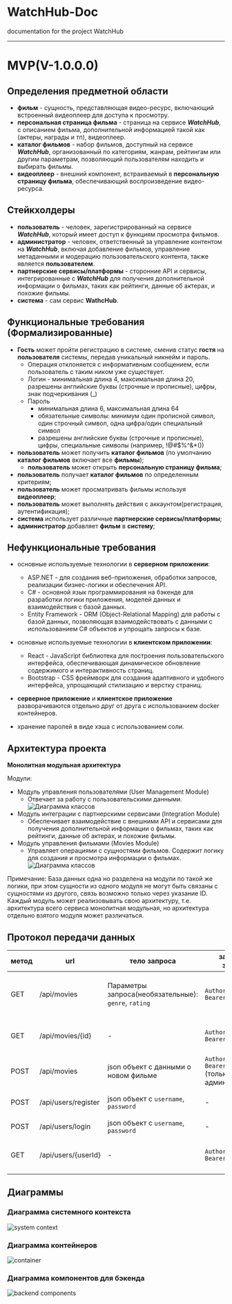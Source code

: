 # WatchHub-Doc

documentation for the project WatchHub

---

# MVP(V-1.0.0.0)

## Определения предметной области

* __фильм__ - сущность, представляющая видео-ресурс, включающий встроенный видеоплеер для доступа к просмотру.  
* __персональная страница фильма__ - страница на сервисе ___WatchHub___, с описанием фильма, дополнительной информацией такой как (актеры, награды и тп), видеоплеер.
* __каталог фильмов__ - набор фильмов, доступный на сервисе ___WatchHub___, организованный по категориям, жанрам, рейтингам или другим параметрам, позволяющий пользователям находить и выбирать фильмы.
* __видеоплеер__ - внешний компонент, встраиваемый в __персональную страницу фильма__, обеспечивающий воспроизведение видео-ресурса.

## Стейкхолдеры

* __пользователь__ - человек, зарегистрированный на сервисе ___WatchHub___, который имеет доступ к функциям просмотра фильмов.
* __администратор__ - человек, ответственный за управление контентом на ___WatchHub___, включая добавление фильмов, управление метаданными и модерацию пользовательского контента, также является __пользователем__.
* __партнерские сервисы/платформы__ - сторонние API и сервисы, интегрированные с ___WatchHub___ для получения дополнительной информации о фильмах, таких как рейтинги, данные об актерах, и похожие фильмы.
* __система__ - сам сервис __WathcHub__.

## Функциональные требования (Формализированные)

* __Гость__ может пройти регистрацию в системе, сменив статус __гостя__ на __пользователя__ системы, передав уникальный никнейм и пароль.
    + Операция отклоняется с информативным сообщением, если пользователь с таким ником уже существует.
    + Логин - минимальная длина 4, максимальная длина 20, разрешены английские буквы (строчные и прописные), цифры, знак подчеркивания (_)
    + Пароль
      - минимальная длина 6, максимальная длина 64
      - обязательные символы: минимум один прописной символ, один строчный символ, одна цифра/один специальный символ
      - разрешены английские буквы (строчные и прописные), цифры, специальные символы (например, !@#$%^&*())
* __пользователь__ может получить __каталог фильмов__ (по умолчанию __каталог фильмов__ включает все __фильмы__);
    + __пользователь__ может открыть __персональную страницу фильма__;
* __пользователь__ получает __каталог фильмов__ по определенным критериям;
* __пользователь__ может просматривать фильмы используя __видеоплеер__;
* __пользователь__ может выполнять действия с аккаунтом(регистрация, аутентификация);
* __система__ использует различные __партнерские сервисы/платформы__;
* __администратор__ добавляет __фильм__ в __систему__;

## Нефункциональные требования

* основные используемые технологии в __серверном приложении__:
    + ASP.NET - для создания веб-приложения, обработки запросов, реализации бизнес-логики и обеспечения API.
    + С# - основной язык программирования на бэкенде для разработки логики приложения, моделей данных и взаимодействия с базой данных.
    + Entity Framework - ORM (Object-Relational Mapping) для работы с базой данных, позволяющая взаимодействовать с данными с использованием C# объектов и упрощать запросы к базе.

* основные используемые технологии в __клиентском приложении__:
    + React - JavaScript библиотека для построения пользовательского интерфейса, обеспечивающая динамическое обновление содержимого и интерактивность страниц.
    + Bootstrap - CSS фреймворк для создания адаптивного и удобного интерфейса, упрощающий стилизацию и верстку страниц.

* __серверное приложение__ и __клиентское приложение__ разворачиваются отдельно друг от друга с использованием docker контейнеров.

* хранение паролей в виде хэша с использованием соли.

## Архитектура проекта

__Монолитная модульная архитектура__

Модули:
* Модуль управления пользователями (User Management Module)
    + Отвечает за работу с пользовательскими данными.
![Диаграмма классов](https://github.com/is-WatchHub/WatchHub-Doc/blob/main/diagrams/UserManagementDomain.png)
* Модуль интеграции с партнерскими сервисами (Integration Module)
    + Обеспечивает взаимодействие с внешними API и сервисами для получения дополнительной информации о фильмах, таких как рейтинги, данные об актерах, и похожие фильмы.
* Модуль управления фильмами (Movies Module)
    + Управляет операциями с сущностями фильмов. Содержит логику для создания и просмотра информации о фильмах.
![Диаграмма классов](https://github.com/is-WatchHub/WatchHub-Doc/blob/main/diagrams/MoviesDomain.png)

Примечание:
База данных одна но разделена на модули по такой же логики, при этом сущности из одного модуля не могут быть связаны с сущностями из другого, связь возможно только через указание ID.
Каждый модуль может реализовывать свою архитектуру, т.е. архитектура всего сервиса монолитная модульная, но архитектура отдельно взятого модуля может различаться.

## Протокол передачи данных

|метод|url|тело запроса|заголовок запроса|ответ|описание|
|-----|---|------------|-----------------|-----|--------|
| GET | /api/movies | Параметры запроса(необязательные): ```genre```, ```rating``` | ```Authorization: Bearer {token}``` | json-массив объектов фильмов | Возвращает каталог фильмов с учетом параметров |
| GET | /api/movies/{id} | - | ```Authorization: Bearer {token}``` | json объект фильма | возвращает данные о конкретном фильме |
| POST | /api/movies | json объект с данными о новом фильме | ```Authorization: Bearer {token}```(только для администраторов) | json объект c ```movieId``` | добавляем новый фильм в систему |
| POST | /api/users/register | json объект с ```username```, ```password``` | - | json объект с ```userId```, ```token``` | регистрация нового пользователя |
| POST | /api/users/login | json объект с ```username```, ```password``` | - | json объект с ```userId```, ```token``` | аутентификация пользователя |
| GET | /api/users/{userId} | - | ```Authorization: Bearer {token}``` | json объект с информацией о пользователе | возвращает информацию о пользователе |

## Диаграммы

### Диаграмма системного контекста
![system context](https://github.com/is-WatchHub/WatchHub-Doc/blob/main/diagrams/WatchHub-Doc.jpg)

### Диаграмма контейнеров
![container](https://github.com/is-WatchHub/WatchHub-Doc/blob/main/diagrams/WatchHub-Doc1.jpg)

### Диаграмма компонентов для бэкенда
![backend components](https://github.com/is-WatchHub/WatchHub-Doc/blob/main/diagrams/WatchHub-Doc2.jpg)

